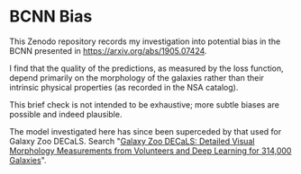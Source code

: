 # BCNN Bias

This Zenodo repository records my investigation into potential bias in the BCNN presented in https://arxiv.org/abs/1905.07424.

I find that the quality of the predictions, as measured by the loss function, depend primarily on the morphology of the galaxies rather than their intrinsic physical properties (as recorded in the NSA catalog). 

This brief check is not intended to be exhaustive; more subtle biases are possible and indeed plausible.

The model investigated here has since been superceded by that used for Galaxy Zoo DECaLS. Search "[Galaxy Zoo DECaLS: Detailed Visual Morphology Measurements from Volunteers and Deep Learning for 314,000 Galaxies](https://scholar.google.co.uk/scholar?hl=en&as_sdt=0%2C5&q=Galaxy+Zoo+DECaLS%3A+Detailed+Visual+Morphology+Measurements+from+Volunteers+and+Deep+Learning+for+314%2C000+Galaxies&btnG=)".
